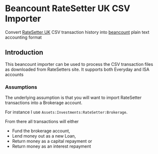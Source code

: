 # Beancount RateSetter UK CSV Importer
Convert [RateSetter UK](https://www.ratesetter.com/) CSV transaction history into [beancount](http://furius.ca/beancount/) plain text accounting format

## Introduction
This beancount importer can be used to process the CSV transaction files as downloaded from RateSetters site. It supports both Everyday and ISA accounts

### Assumptions
The underlying assumption is that you will want to import RateSetter transactions into a Brokerage account. 

For instance I use `Assets:Investments:RateSetter:Brokerage`.

From there all transactions will either
- Fund the brokerage account,
- Lend money out as a new Loan,
- Return money as a capital repayment or
- Return money as an interest repayment
